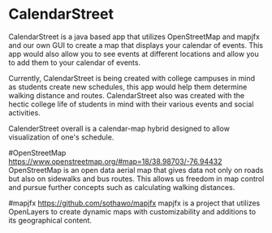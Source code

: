 # CalendarStreet
CalendarStreet is a java based app that utilizes OpenStreetMap and mapjfx and our own GUI to create
a map that displays your calendar of events. This app would also allow you to see events at different
locations and allow you to add them to your calendar of events.

Currently, CalendarStreet is being created with college campuses in mind as students create new schedules,
this app would help them determine walking distance and routes. CalendarStreet also was created with the
hectic college life of students in mind with their various events and social activities.

CalenderStreet overall is a calendar-map hybrid designed to allow visualization of one's schedule.

#OpenStreetMap
https://www.openstreetmap.org/#map=18/38.98703/-76.94432
OpenStreetMap is an open data aerial map that gives data not only on roads but also on sidewalks and
bus routes. This allows us freedom in map control and pursue further concepts such as calculating
walking distances.

#mapjfx
https://github.com/sothawo/mapjfx
mapjfx is a project that utilizes OpenLayers to create dynamic maps with customizability and additions to its geographical content.
